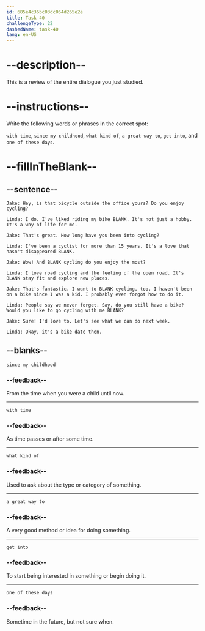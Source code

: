 ```yaml
---
id: 685e4c36bc03dc064d265e2e
title: Task 40
challengeType: 22
dashedName: task-40
lang: en-US
---
```


<!-- REVIEW -->

# --description--

This is a review of the entire dialogue you just studied.

# --instructions--

Write the following words or phrases in the correct spot:

`with time`, `since my childhood`, `what kind of`, `a great way to`, `get into`, and `one of these days`.

# --fillInTheBlank--

## --sentence--

`Jake: Hey, is that bicycle outside the office yours? Do you enjoy cycling?`

`Linda: I do. I've liked riding my bike BLANK. It's not just a hobby. It's a way of life for me.`

`Jake: That's great. How long have you been into cycling?`

`Linda: I've been a cyclist for more than 15 years. It's a love that hasn't disappeared BLANK.`

`Jake: Wow! And BLANK cycling do you enjoy the most?`

`Linda: I love road cycling and the feeling of the open road. It's BLANK stay fit and explore new places.`

`Jake: That's fantastic. I want to BLANK cycling, too. I haven't been on a bike since I was a kid. I probably even forgot how to do it.`

`Linda: People say we never forget. Say, do you still have a bike? Would you like to go cycling with me BLANK?`

`Jake: Sure! I'd love to. Let's see what we can do next week.`

`Linda: Okay, it's a bike date then.`

## --blanks--

`since my childhood`

### --feedback--

From the time when you were a child until now.

---

`with time`

### --feedback--

As time passes or after some time.

---

`what kind of`

### --feedback--

Used to ask about the type or category of something.

---

`a great way to`

### --feedback--

A very good method or idea for doing something.

---

`get into`

### --feedback--

To start being interested in something or begin doing it.

---

`one of these days`

### --feedback--

Sometime in the future, but not sure when.
